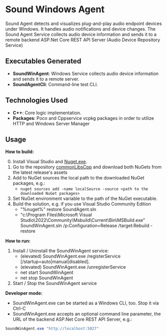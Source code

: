 # Sound Windows Agent

Sound Agent detects and visualizes plug-and-play audio endpoint devices under Windows. It handles audio notifications and device changes.
The Sound Agent Service collects audio device information and sends it to a remote backend ASP.Net Core REST API Server (Audio Device Repository Service)

## Executables Generated
- **SoundWinAgent**: Windows Service collects audio device information and sends it to a remote server.
- **SoundAgentCli**: Command-line test CLI.

## Technologies Used
- **C++**: Core logic implementation.
- **Packages**: Poco and Cppservice vcpkg packages in order to utilize HTTP and Windows Server Manager

## Usage

**How to build:**

0. Install Visual Studio and [Nuget.exe](https://dist.nuget.org/win-x86-commandline/latest/nuget.exe). 
1. Go to the repository [commonLibsCpp](https://github.com/eduarddanziger/commonLibsCpp/) and download both NuGets from the latest release's assets
2. Add to NuGet sources the local path to the downloaded NuGet packages, e.g.:
	- `nuget sources add -name localSource -source <path to the downloaded NuGet packages>`
3. Set NuGet environment variable to the path of the NuGet executable.
4. Build the solution, e.g. if you use Visual Studio Community Edition
	- "%nuget%" restore SoundAgent.sln
	- "c:\Program Files\Microsoft Visual Studio\2022\Community\Msbuild\Current\Bin\MSBuild.exe" SoundWinAgent.sln /p:Configuration=Release /target:Rebuild -restore

**How to run:**

1. Install / Uninstall the SoundWinAgent service:
	- (elevated) SoundWinAgent.exe /registerService [/startup=auto|manual|disabled]. 
	- (elevated) SoundWinAgent.exe /unregisterService
	- net start SoundWinAgent
	- net stop SoundWinAgent
2. Start / Stop the SoundWinAgent service

**Developer mode:**

- SoundWinAgent.exe can be started as a Windows CLI, too. Stop it via Ctrl-C
- SoundWinAgent.exe accepts an optional command line parameter, the URL of the backend ASP.Net Core REST API Server, e.g.:

```powershell or bash
SoundWinAgent.exe "http://localhost:5027"
```


